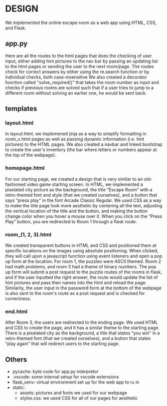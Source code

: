 # DESIGN

We implemented the online escape room as a web app using HTML, CSS, and Flask. 

## app.py

Here are all the routes to the html pages that does the checking of user input, either adding hint pictures to the nav bar by passing an updating list to the html pages or sending the user to the next room/page.
The routes check for correct answers by either using the re.search function or by individual checks, both case-insensitive
We also created a decorator function called "solve_required()" that takes the room number as input and checks if previous rooms are solved such that if a user tries to jump to a different room without solving an earlier one, he would be sent back.

## templates

### layout.html

In layout.html, we implemened jinja as a way to simplify formatting in room_x.html pages as well as passing dynamic information (i.e. hint pictures) to the HTML pages. We also created a navbar and linked bootstrap to create the user's inventory (the bar where letters or numbers appear at the top of the webpage).

### homepage.html

For our starting page, we created a design that is very similar to an old-fashioned video game starting screen. In HTML, we implemented a pixelated city picture as the background, the title “Escape Room” with a retro-themed font and style (that we created ourselves), and a button that says “press play” in the font Arcade Classic Regular. We used CSS as a way to make the title page look more aesthetic by centering all the text, adjusting the vertical location of the title and the button, and making the button change color when you hover a mouse over it. 
When you click on the “Press Play” button, you are redirected to Room 1 through a flask route.

### room_(1, 2, 3).html

We created transparent buttons in HTML and CSS and positioned them at specific locations on the images using absolute positioning. When clicked, they will call upon a javascript function using event listeners and open a pop up form at the location. For room 1, the puzzles were ASCII themed. Room 2 had math problems, and room 3 had a theme of binary numbers. 
The pop up form will submit a post request to the puzzle routes of the rooms in flask, and if the user inputted the right answer, the route would update the list of hint pictures and pass their names into the html and reload the page.
Similarily, the user input in the password form at the bottom of the webpage is also sent to the room's route as a post request and is checked for correctness.

### end.html

After Room 3, the users are redirected to the ending page. We used HTML and CSS to create the page, and it has a similar theme to the starting page. There is a pixelated city as the background, a title that states “you win” in a retro-themed font (that we created ourselves), and a button that states “play again” that will redirect users to the starting page.

## Others
- pycache: byte code for app.py interpretor
- .vscode: some internal setup for vscode extensions
- flask_venv: virtual environment set up for the web app to ru in
- static:
    - assets: pictures and fonts we used for our webpage
    - styles.css: we used CSS for all of our pages for aesthetic